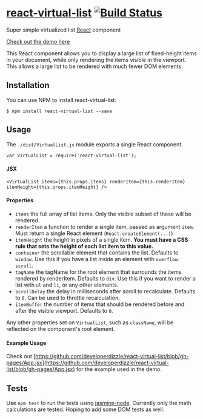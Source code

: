 # [react-virtual-list](http://developerdizzle.github.io/react-virtual-list/) [![Build Status](https://travis-ci.org/developerdizzle/react-virtual-list.svg?branch=master)](https://travis-ci.org/developerdizzle/react-virtual-list)

Super simple virtualized list [React](https://github.com/facebook/react) component

[Check out the demo here](http://developerdizzle.github.io/react-virtual-list)

This React component allows you to display a large list of fixed-height items in your document, while only rendering the items visible in the viewport.  This allows a large list to be rendered with much fewer DOM elements.

## Installation

You can use NPM to install react-virtual-list:

```console
$ npm install react-virtual-list --save
```

## Usage

The `./dist/VirtualList.js` module exports a single React component.

```
var VirtualList = require('react-virtual-list');
```

#### JSX

```
<VirtualList items={this.props.items} renderItem={this.renderItem} itemHeight={this.props.itemHeight} />
```

#### Properties

* `items` the full array of list items.  Only the visible subset of these will be rendered.
* `renderItem` a function to render a single item, passed as argument `item`.  Must return a single React element (`React.createElement(...)`)
* `itemHeight` the height in pixels of a single item.  **You must have a CSS rule that sets the height of each list item to this value.**
* `container` the scrollable element that contains the list.  Defaults to `window`.  Use this if you have a list inside an element with `overflow: scroll`.
* `tagName` the tagName for the root element that surrounds the items rendered by renderItem.  Defaults to `div`.  Use this if you want to render a list with `ul` and `li`, or any other elements.
* `scrollDelay` the delay in milliseconds after scroll to recalculate.  Defaults to `0`.  Can be used to throttle recalculation.
* `itemBuffer` the number of items that should be rendered before and after the visible viewport.  Defaults to `0`.
 
Any other properties set on `VirtualList`, such as `className`, will be reflected on the component's root element.

#### Example Usage

Check out [https://github.com/developerdizzle/react-virtual-list/blob/gh-pages/App.jsx](https://github.com/developerdizzle/react-virtual-list/blob/gh-pages/App.jsx) for the example used in the demo.

## Tests

Use `npm test` to run the tests using [jasmine-node](https://github.com/mhevery/jasmine-node).  Currently only the math calculations are tested.  Hoping to add some DOM tests as well.
